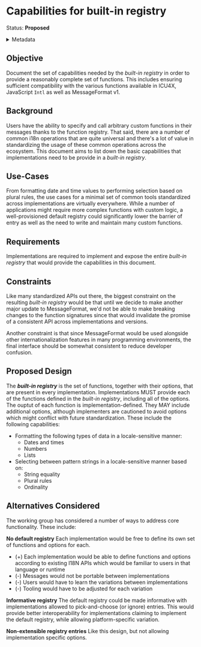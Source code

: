 # Capabilities for built-in registry

Status: **Proposed**

<details>
	<summary>Metadata</summary>
	<dl>
		<dt>Contributors</dt>
		<dd>@ryzokuken</dd>
		<dt>First proposed</dt>
		<dd>2023-08-22</dd>
		<dt>Pull Request</dt>
		<dd><a href="https://github.com/unicode-org/message-format-wg/pull/457">#457</a></dd>
	</dl>
</details>

## Objective

Document the set of capabilities needed by the _built-in registry_ in order to provide a reasonably complete set of
functions.
This includes ensuring sufficient compatibility with the various functions available in ICU4X, JavaScript `Intl` as well
as MessageFormat v1.

## Background

Users have the ability to specify and call arbitrary custom functions in their messages thanks to the function registry.
That said, there are a number of common i18n operations that are quite universal and there's a lot of value in
standardizing the usage of these common operations across the ecosystem.
This document aims to list down the basic capabilities that implementations need to be provide in a _built-in registry_.

## Use-Cases

From formatting date and time values to performing selection based on plural rules, the use cases for a minimal set of
common tools standardized across implementations are virtually everywhere.
While a number of applications might require more complex functions with custom logic, a well-provisioned default
registry could significantly lower the barrier of entry as well as the need to write and maintain many custom functions.

## Requirements

Implementations are required to implement and expose the entire _built-in registry_ that would provide the capabilities
in this document.

## Constraints

Like many standardized APIs out there, the biggest constraint on the resulting _built-in registry_ would be that until
we decide to make another major update to MessageFormat, we'd not be able to make breaking changes to the function
signatures since that would invalidate the promise of a consistent API across implementations and versions.

Another constraint is that since MessageFormat would be used alongside other internationalization features in many
programming environments, the final interface should be somewhat consistent to reduce developer confusion.

## Proposed Design

The **_<dfn>built-in registry</dfn>_** is the set of functions, together with their options, that are present in every
implementation.
Implementations MUST provide each of the functions defined in the _built-in registry_, including all of the options.
The ouptut of each function is implementation-defined.
They MAY include additional options, although implementers are cautioned to avoid options which might conflict with
future standardization.
These include the following capabilities:

- Formatting the following types of data in a locale-sensitive manner:
  - Dates and times
  - Numbers
  - Lists
- Selecting between pattern strings in a locale-sensitive manner based on:
  - String equality
  - Plural rules
  - Ordinality

## Alternatives Considered

The working group has considered a number of ways to address core functionality. These include:

**No default registry** Each implementation would be free to define its own set of functions and options for each.
- (+) Each implementation would be able to define functions and options according to existing I18N APIs which would be
familiar to users in that language or runtime
- (-) Messages would not be portable between implementations
- (-) Users would have to learn the variations between implementations
- (-) Tooling would have to be adjusted for each variation

**Informative registry** The default registry could be made informative with implementations allowed to pick-and-choose
(or ignore) entries.
This would provide better interoperability for implementations claiming to implement the default registry, while
allowing platform-specific variation.

**Non-extensible registry entries** Like this design, but not allowing implementation specific options.
